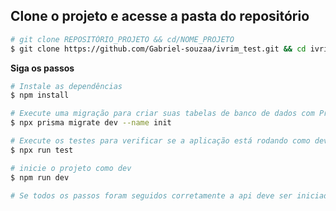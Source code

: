 ## Clone o projeto e acesse a pasta do repositório

```bash
# git clone REPOSITÓRIO_PROJETO && cd/NOME_PROJETO
$ git clone https://github.com/Gabriel-souzaa/ivrim_test.git && cd ivrim_test/task-manager-api
```

**Siga os passos**

```bash
# Instale as dependências
$ npm install

# Execute uma migração para criar suas tabelas de banco de dados com Prisma Migrate
$ npx prisma migrate dev --name init

# Execute os testes para verificar se a aplicação está rodando como deveria
$ npx run test

# inicie o projeto como dev
$ npm run dev

# Se todos os passos foram seguidos corretamente a api deve ser iniciada
```